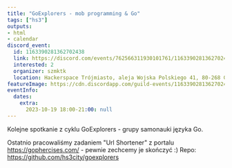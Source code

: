 ```yaml
---
title: "GoExplorers - mob programming & Go"
tags: ["hs3"]
outputs:
- html
- calendar
discord_event:
  id: 1163390281362702438
  link: https://discord.com/events/762566311930101761/1163390281362702438
  interested: 2
  organizer: szmktk
  location: Hackerspace Trójmiasto, aleja Wojska Polskiego 41, 80-268 Gdańsk
featureImage: https://cdn.discordapp.com/guild-events/1163390281362702438/df11850547073c92ee92f7296bb788c7.png?size=1024
eventInfo:
  dates:
    extra:
      2023-10-19 18:00-21:00: null
---
```

Kolejne spotkanie z cyklu GoExplorers - grupy samonauki języka Go.

Ostatnio pracowaliśmy zadaniem "Url Shortener" z portalu https://gophercises.com/ - pewnie zechcemy je skończyć :)
Repo: https://github.com/hs3city/goexplorers
